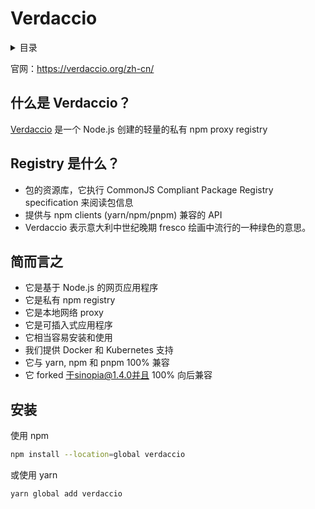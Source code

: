 # Verdaccio

<details markdown="1">
  <summary>目录</summary>

- [Verdaccio](#verdaccio)
  - [什么是 Verdaccio？](#什么是-verdaccio)
  - [Registry 是什么？](#registry-是什么)
  - [简而言之](#简而言之)
  - [安装](#安装)

</details>

官网：https://verdaccio.org/zh-cn/

## 什么是 Verdaccio？

[Verdaccio](https://verdaccio.org/zh-cn/) 是一个 Node.js 创建的轻量的私有 npm proxy registry

## Registry 是什么？

- 包的资源库，它执行 CommonJS Compliant Package Registry specification 来阅读包信息
- 提供与 npm clients (yarn/npm/pnpm) 兼容的 API
- Verdaccio 表示意大利中世纪晚期 fresco 绘画中流行的一种绿色的意思。

## 简而言之

- 它是基于 Node.js 的网页应用程序
- 它是私有 npm registry
- 它是本地网络 proxy
- 它是可插入式应用程序
- 它相当容易安装和使用
- 我们提供 Docker 和 Kubernetes 支持
- 它与 yarn, npm 和 pnpm 100% 兼容
- 它 forked 于sinopia@1.4.0并且 100% 向后兼容

## 安装

使用 npm

```bash
npm install --location=global verdaccio
```

或使用 yarn

```bash
yarn global add verdaccio
```
